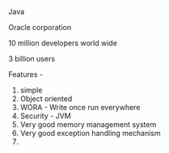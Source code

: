 Java

Oracle corporation

10 million developers world wide

3 billion users

Features - 
1. simple
2. Object oriented
3. WORA - Write once run everywhere
4. Security - JVM
5. Very good memory management system
6. Very good exception handling mechanism
7. 